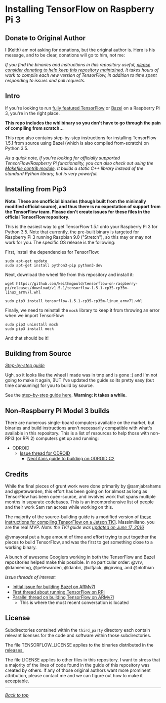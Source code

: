 # Installing TensorFlow on Raspberry Pi 3

## Donate to Original Author

I (Keith) am not asking for donations, but the original author is. Here is his message, and to be clear, donations will go to him, not me:

*If you find the binaries and instructions in this repository useful, [please consider donating to help keep this repository maintained](https://pledgie.com/campaigns/33260). It takes hours of work to compile each new version of TensorFlow, in addition to time spent responding to issues and pull requests.*

## Intro

If you're looking to run [fully featured TensorFlow](https://github.com/tensorflow/tensorflow) or [Bazel](https://github.com/bazelbuild/bazel) on a Raspberry Pi 3, you're in the right place.

**This repo includes the whl binary so you don't have to go through the pain of compiling from scratch...**

This repo also contains step-by-step instructions for installing TensorFlow 1.5.1 from source using Bazel (which is also compiled from-scratch) on Python 3.5.

_As a quick note, if you're looking for officially supported TensorFlow/Raspberry Pi functionality, you can also check out using the [Makefile contrib module](https://github.com/tensorflow/tensorflow/tree/master/tensorflow/contrib/makefile). It builds a static C++ library instead of the standard Python library, but is very powerful._

## Installing from Pip3

**Note: These are unofficial binaries (though built from the minimally modified official source), and thus there is no expectation of support from the TensorFlow team. Please don't create issues for these files in the official TensorFlow repository.**

This is the easiest way to get TensorFlow 1.5.1 onto your Raspberry Pi 3 for Python 3.5. Note that currently, the pre-built binary is targeted for Raspberry Pi 3 running Raspbian 9.0 ("Stretch"), so this may or may not work for you. The specific OS release is the following:

First, install the dependencies for TensorFlow:

```shell
sudo apt-get update
sudo apt-get install python3-pip python3-dev
```

Next, download the wheel file from this repository and install it:

```shell
wget https://github.com/keithmgould/tensorflow-on-raspberry-pi/releases/download/v1.5.1/tensorflow-1.5.1-cp35-cp35m-linux_armv7l.whl

sudo pip3 install tensorflow-1.5.1-cp35-cp35m-linux_armv7l.whl
```

Finally, we need to reinstall the `mock` library to keep it from throwing an error when we import TensorFlow:

```shell
sudo pip3 uninstall mock
sudo pip3 install mock
```

And that should be it!

## Building from Source

[_Step-by-step guide_](GUIDE.md)

Ugh, so it looks like the wheel I made was in tmp and is gone :( and I'm not going to make it again, BUT I've updated the guide so its pretty easy (but time consuming) for you to build by source. 

See the [step-by-step guide here](GUIDE.md). **Warning: it takes a while.**

## Non-Raspberry Pi Model 3 builds

There are numerous single-board computers available on the market, but binaries and build instructions aren't necessarily compatible with what's available in this repository. This is a list of resources to help those with non-RPi3 (or RPi 2) computers get up and running:

* ODROID
    * [Issue thread for ODROID](https://github.com/samjabrahams/tensorflow-on-raspberry-pi/issues/41)
		* [NeoTitans guide to building on ODROID C2](https://www.neotitans.net/install-tensorflow-on-odroid-c2.html)

## Credits

While the final pieces of grunt work were done primarily by @samjabrahams and @petewarden, this effort has been going on for almost as long as TensorFlow has been open-source, and involves work that spans multiple months in separate codebases. This is an incomprehensive list of people and their work Sam ran across while working on this.

The majority of the source-building guide is a modified version of [these instructions for compiling TensorFlow on a Jetson TK1](http://cudamusing.blogspot.com/2015/11/building-tensorflow-for-jetson-tk1.html). Massimiliano, you are the real MVP. _Note: the TK1 guide was [updated on June 17, 2016](http://cudamusing.blogspot.com/2016/06/tensorflow-08-on-jetson-tk1.html)_

@vmayoral put a huge amount of time and effort trying to put together the pieces to build TensorFlow, and was the first to get something close to a working binary.

A bunch of awesome Googlers working in both the TensorFlow and Bazel repositories helped make this possible. In no particular order: @vrv, @damienmg, @petewarden, @danbri, @ulfjack, @girving, and @nlothian

_Issue threads of interest:_

* [Initial issue for building Bazel on ARMv7l](https://github.com/bazelbuild/bazel/issues/606)
* [First thread about running TensorFlow on RPi](https://github.com/tensorflow/tensorflow/issues/254)
* [Parallel thread on building TensorFlow on ARMv7l](https://github.com/tensorflow/tensorflow/issues/445)
	* This is where the most recent conversation is located

## License

Subdirectories contained within the `third_party` directory each contain relevant licenses for the code and software within those subdirectories.

The file TENSORFLOW_LICENSE applies to the binaries distributed in the [releases.](https://github.com/samjabrahams/tensorflow-on-raspberry-pi/releases)

The file LICENSE applies to other files in this repository. I want to stress that a majority of the lines of code found in the guide of this repository was created by others. If any of those original authors want more prominent attribution, please contact me and we can figure out how to make it acceptable.

---

_[Back to top](#installing-tensorflow-on-raspberry-pi-3-and-probably-2-as-well)_
